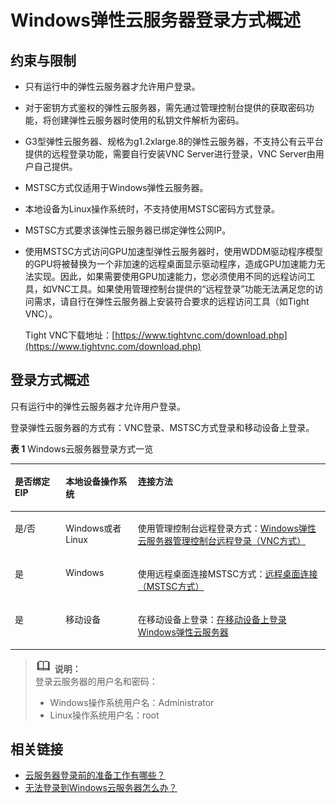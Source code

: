 # Windows弹性云服务器登录方式概述<a name="ZH-CN_TOPIC_0092494943"></a>

## 约束与限制<a name="section109631817183419"></a>

-   只有运行中的弹性云服务器才允许用户登录。
-   对于密钥方式鉴权的弹性云服务器，需先通过管理控制台提供的获取密码功能，将创建弹性云服务器时使用的私钥文件解析为密码。
-   G3型弹性云服务器、规格为g1.2xlarge.8的弹性云服务器，不支持公有云平台提供的远程登录功能，需要自行安装VNC Server进行登录，VNC Server由用户自己提供。
-   MSTSC方式仅适用于Windows弹性云服务器。
-   本地设备为Linux操作系统时，不支持使用MSTSC密码方式登录。
-   MSTSC方式要求该弹性云服务器已绑定弹性公网IP。
-   使用MSTSC方式访问GPU加速型弹性云服务器时，使用WDDM驱动程序模型的GPU将被替换为一个非加速的远程桌面显示驱动程序，造成GPU加速能力无法实现。因此，如果需要使用GPU加速能力，您必须使用不同的远程访问工具，如VNC工具。如果使用管理控制台提供的“远程登录”功能无法满足您的访问需求，请自行在弹性云服务器上安装符合要求的远程访问工具（如Tight VNC）。

    Tight VNC下载地址：[https://www.tightvnc.com/download.php](https://www.tightvnc.com/download.php)


## 登录方式概述<a name="section15582182172010"></a>

只有运行中的弹性云服务器才允许用户登录。

登录弹性云服务器的方式有：VNC登录、MSTSC方式登录和移动设备上登录。

**表 1**  Windows云服务器登录方式一览

<a name="table61081657112611"></a>
<table><thead align="left"><tr id="row191096571265"><th class="cellrowborder" valign="top" width="16.13161316131613%" id="mcps1.2.4.1.1"><p id="p1110985719266"><a name="p1110985719266"></a><a name="p1110985719266"></a>是否绑定EIP</p>
</th>
<th class="cellrowborder" valign="top" width="22.91229122912291%" id="mcps1.2.4.1.2"><p id="p9109175712263"><a name="p9109175712263"></a><a name="p9109175712263"></a>本地设备操作系统</p>
</th>
<th class="cellrowborder" valign="top" width="60.956095609560954%" id="mcps1.2.4.1.3"><p id="p101093571265"><a name="p101093571265"></a><a name="p101093571265"></a>连接方法</p>
</th>
</tr>
</thead>
<tbody><tr id="row1735573445420"><td class="cellrowborder" valign="top" width="16.13161316131613%" headers="mcps1.2.4.1.1 "><p id="p810935742618"><a name="p810935742618"></a><a name="p810935742618"></a>是/否</p>
</td>
<td class="cellrowborder" valign="top" width="22.91229122912291%" headers="mcps1.2.4.1.2 "><p id="p12109165719267"><a name="p12109165719267"></a><a name="p12109165719267"></a>Windows或者Linux</p>
</td>
<td class="cellrowborder" valign="top" width="60.956095609560954%" headers="mcps1.2.4.1.3 "><p id="p6109757112613"><a name="p6109757112613"></a><a name="p6109757112613"></a>使用管理控制台远程登录方式：<a href="Windows弹性云服务器管理控制台远程登录（VNC方式）.md">Windows弹性云服务器管理控制台远程登录（VNC方式）</a></p>
</td>
</tr>
<tr id="row1109257152618"><td class="cellrowborder" valign="top" width="16.13161316131613%" headers="mcps1.2.4.1.1 "><p id="p31093573261"><a name="p31093573261"></a><a name="p31093573261"></a>是</p>
</td>
<td class="cellrowborder" valign="top" width="22.91229122912291%" headers="mcps1.2.4.1.2 "><p id="p710918576262"><a name="p710918576262"></a><a name="p710918576262"></a>Windows</p>
</td>
<td class="cellrowborder" valign="top" width="60.956095609560954%" headers="mcps1.2.4.1.3 "><p id="p852021613318"><a name="p852021613318"></a><a name="p852021613318"></a>使用远程桌面连接MSTSC方式：<a href="远程桌面连接（MSTSC方式）.md">远程桌面连接（MSTSC方式）</a></p>
</td>
</tr>
<tr id="row1970731303"><td class="cellrowborder" valign="top" width="16.13161316131613%" headers="mcps1.2.4.1.1 "><p id="p697115333019"><a name="p697115333019"></a><a name="p697115333019"></a>是</p>
</td>
<td class="cellrowborder" valign="top" width="22.91229122912291%" headers="mcps1.2.4.1.2 "><p id="p897112317306"><a name="p897112317306"></a><a name="p897112317306"></a>移动设备</p>
</td>
<td class="cellrowborder" valign="top" width="60.956095609560954%" headers="mcps1.2.4.1.3 "><p id="p159711393011"><a name="p159711393011"></a><a name="p159711393011"></a>在移动设备上登录：<a href="在移动设备上登录Windows弹性云服务器.md">在移动设备上登录Windows弹性云服务器</a></p>
</td>
</tr>
</tbody>
</table>

>![](public_sys-resources/icon-note.gif) **说明：**   
>登录云服务器的用户名和密码：  
>-   Windows操作系统用户名：Administrator  
>-   Linux操作系统用户名：root  

## 相关链接<a name="section2826432183510"></a>

-   [云服务器登录前的准备工作有哪些？](https://support.huaweicloud.com/ecs_faq/zh-cn_topic_0163540201.html)
-   [无法登录到Windows云服务器怎么办？](https://support.huaweicloud.com/ecs_faq/zh-cn_topic_0018073217.html)

